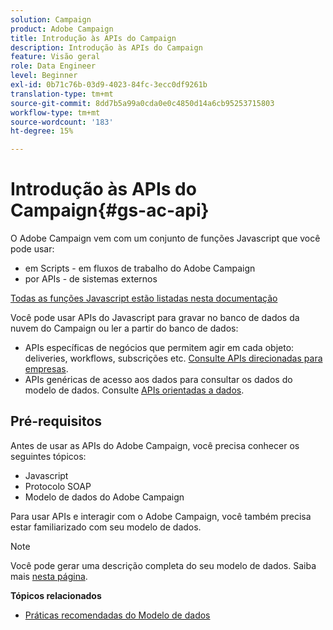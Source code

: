 ```yaml
---
solution: Campaign
product: Adobe Campaign
title: Introdução às APIs do Campaign
description: Introdução às APIs do Campaign
feature: Visão geral
role: Data Engineer
level: Beginner
exl-id: 0b71c76b-03d9-4023-84fc-3ecc0df9261b
translation-type: tm+mt
source-git-commit: 8dd7b5a99a0cda0e0c4850d14a6cb95253715803
workflow-type: tm+mt
source-wordcount: '183'
ht-degree: 15%

---
```


# Introdução às APIs do Campaign{#gs-ac-api}

O Adobe Campaign vem com um conjunto de funções Javascript que você pode usar:

* em Scripts - em fluxos de trabalho do Adobe Campaign
* por APIs - de sistemas externos

[Todas as funções Javascript estão listadas nesta documentação](https://docs.adobe.com/content/help/en/campaign-classic/technicalresources/api/p-1.html)

Você pode usar APIs do Javascript para gravar no banco de dados da nuvem do Campaign ou ler a partir do banco de dados:

* APIs específicas de negócios que permitem agir em cada objeto: deliveries, workflows, subscrições etc. [Consulte APIs direcionadas para empresas](https://experienceleague.adobe.com/docs/campaign-classic/using/configuring-campaign-classic/api/business-oriented-apis.html).
* APIs genéricas de acesso aos dados para consultar os dados do modelo de dados. Consulte [APIs orientadas a dados](https://experienceleague.adobe.com/docs/campaign-classic/using/configuring-campaign-classic/api/data-oriented-apis.html).


## Pré-requisitos

Antes de usar as APIs do Adobe Campaign, você precisa conhecer os seguintes tópicos:

* Javascript
* Protocolo SOAP
* Modelo de dados do Adobe Campaign

Para usar APIs e interagir com o Adobe Campaign, você também precisa estar familiarizado com seu modelo de dados.

>[!NOTE]
>Você pode gerar uma descrição completa do seu modelo de dados. Saiba mais [nesta página](datamodel.md).


**Tópicos relacionados**

* [Práticas recomendadas do Modelo de dados](datamodel-best-practices.md)

